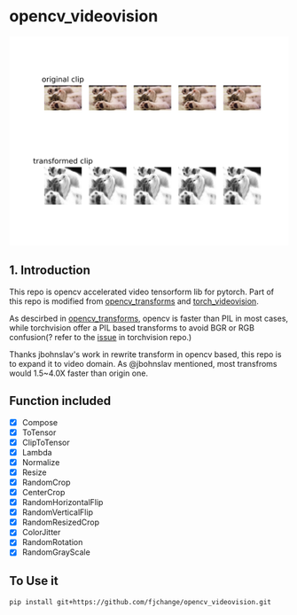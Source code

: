 # opencv_videovision
![results](data/cat/transforms_result.jpg)

## 1. Introduction
This repo is opencv accelerated video tensorform lib for pytorch. Part of this repo is modified from [opencv_transforms](https://github.com/jbohnslav/opencv_transforms) and [torch_videovision](https://github.com/hassony2/torch_videovision). 

As descirbed in [opencv_transforms](https://github.com/jbohnslav/opencv_transforms), opencv is faster than PIL in most cases, while torchvision offer a PIL based transforms to avoid BGR or RGB confusion(? refer to the [issue](https://github.com/pytorch/vision/pull/34) in torchvision repo.) 

Thanks jbohnslav's work in rewrite transform in opencv based, this repo is to expand it to video domain. As @jbohnslav mentioned, most transfroms would 1.5~4.0X faster than origin one.


## Function included
- [x] Compose
- [x] ToTensor
- [x] ClipToTensor
- [x] Lambda
- [x] Normalize
- [x] Resize
- [x] RandomCrop
- [x] CenterCrop
- [x] RandomHorizontalFlip
- [x] RandomVerticalFlip
- [x] RandomResizedCrop
- [x] ColorJitter
- [x] RandomRotation
- [x] RandomGrayScale

## To Use it
```shell
pip install git+https://github.com/fjchange/opencv_videovision.git
```

